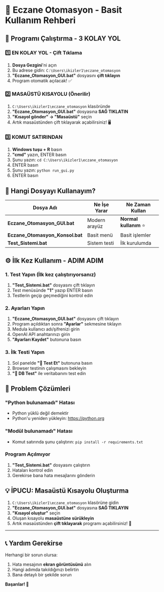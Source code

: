 # 🏥 Eczane Otomasyon - Basit Kullanım Rehberi

## 🎯 Programı Çalıştırma - 3 KOLAY YOL

### 1️⃣ EN KOLAY YOL - Çift Tıklama
1. **Dosya Gezgini**'ni açın
2. Bu adrese gidin: `C:\Users\ikizler1\eczane_otomasyon`
3. **"Eczane_Otomasyon_GUI.bat"** dosyasını **çift tıklayın**
4. Program otomatik açılacak! ✅

### 2️⃣ MASAÜSTÜ KISAYOLU (Önerilir)
1. `C:\Users\ikizler1\eczane_otomasyon` klasöründe
2. **"Eczane_Otomasyon_GUI.bat"** dosyasına **SAĞ TIKLATIN**
3. **"Kısayol gönder" → "Masaüstü"** seçin
4. Artık masaüstünden çift tıklayarak açabilirsiniz! 🖥️

### 3️⃣ KOMUT SATIRINDAN
1. **Windows tuşu + R** basın
2. **"cmd"** yazın, ENTER basın
3. Şunu yazın: `cd C:\Users\ikizler1\eczane_otomasyon`
4. ENTER basın
5. Şunu yazın: `python run_gui.py`
6. ENTER basın

## 📁 Hangi Dosyayı Kullanayım?

| Dosya Adı | Ne İşe Yarar | Ne Zaman Kullan |
|-----------|--------------|-----------------|
| **Eczane_Otomasyon_GUI.bat** | Modern arayüz | **Normal kullanım** ⭐ |
| **Eczane_Otomasyon_Konsol.bat** | Basit menü | Basit işlemler |
| **Test_Sistemi.bat** | Sistem testi | İlk kurulumda |

## ⚙️ İlk Kez Kullanım - ADIM ADIM

### 1. Test Yapın (İlk kez çalıştırıyorsanız)
1. **"Test_Sistemi.bat"** dosyasını çift tıklayın
2. Test menüsünde **"1"** yazıp ENTER basın
3. Testlerin geçip geçmediğini kontrol edin

### 2. Ayarları Yapın
1. **"Eczane_Otomasyon_GUI.bat"** dosyasını çift tıklayın
2. Program açıldıktan sonra **"Ayarlar"** sekmesine tıklayın
3. Medula kullanıcı adı/şifrenizi girin
4. OpenAI API anahtarınızı girin
5. **"Ayarları Kaydet"** butonuna basın

### 3. İlk Testi Yapın
1. Sol panelde **"🧪 Test Et"** butonuna basın
2. Browser testinin çalışmasını bekleyin
3. **"🔧 DB Test"** ile veritabanını test edin

## 🚨 Problem Çözümleri

### "Python bulunamadı" Hatası
- Python yüklü değil demektir
- Python'u yeniden yükleyin: https://python.org

### "Modül bulunamadı" Hatası  
- Komut satırında şunu çalıştırın: `pip install -r requirements.txt`

### Program Açılmıyor
1. **"Test_Sistemi.bat"** dosyasını çalıştırın
2. Hataları kontrol edin
3. Gerekirse bana hata mesajlarını gönderin

## 💡 İPUCU: Masaüstü Kısayolu Oluşturma

1. `C:\Users\ikizler1\eczane_otomasyon` klasörüne gidin
2. **"Eczane_Otomasyon_GUI.bat"** dosyasına **SAĞ TIKLAYIN**
3. **"Kısayol oluştur"** seçin
4. Oluşan kısayolu **masaüstüne sürükleyin**
5. Artık masaüstünden **çift tıklayarak** programı açabilirsiniz! 🎉

---

## 📞 Yardım Gerekirse

Herhangi bir sorun olursa:
1. Hata mesajının **ekran görüntüsünü** alın
2. Hangi adımda takıldığınızı belirtin
3. Bana detaylı bir şekilde sorun

**Başarılar! 🚀**